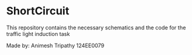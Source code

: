 # ShortCircuit
This repository contains the necessary schematics and the code for the traffic light induction task

Made by:
Animesh Tripathy
124EE0079
